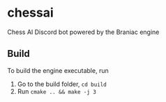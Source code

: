 # chessai

Chess AI Discord bot powered by the Braniac engine

## Build

To build the engine executable, run

1. Go to the build folder, `cd build`
2. Run `cmake .. && make -j 3`
